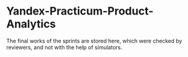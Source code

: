 # Yandex-Practicum-Product-Analytics

The final works of the sprints are stored here, which were checked by reviewers, and not with the help of simulators.
